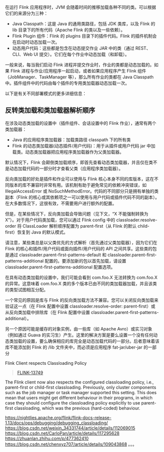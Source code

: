 在运行 Flink 应用程序时，JVM 会随着时间的推移加载各种不同的类。可以根据它们的来源分为三种：
- Java Classpath：这是 Java 的通用类路径，包括 JDK 类库，以及 Flink 的 lib 目录下的所有代码（Apache Flink 的类以及一些依赖）。
- Flink Plugin 组件：Flink 的 plugins 目录下的插件代码。Flink 的插件机制会在启动时动态加载一次。
- 动态用户代码：这些都是包含在动态提交作业 JAR 中的类（通过 REST、CLI、Web UI 提交）。它们在每个作业中动态加载（和卸载）。

一般来说，每当我们启动 Flink 进程并提交作业时，作业的类都是动态加载的。如果 Flink 进程与作业/应用程序一起启动，或者如果应用程序产生 Flink 组件（JobManager、TaskManager 等），那么所有作业的类都在 Java Classpath 中。插件组件中的代码由每个插件的专用类加载器动态加载一次。

以下是有关不同部署模式的更多详细信息：

## 反转类加载和类加载器解析顺序

在涉及动态类加载的设置中（插件组件、会话设置中的 Flink 作业），通常有两个类加载器：
- Java 的应用程序类加载器：加载类路径 classpath 下的所有类
- Flink 的动态类加载器(动态插件/用户代码)：用于从插件或用户代码 jar 中加载类。动态类加载器把应用程序类加载器作为父类加载器。

默认情况下，Flink 会颠倒类加载顺序，即首先查看动态类加载器，并且仅在类不是动态加载代码的一部分时才查看父类（应用程序类加载器）。

反向类加载的好处是插件和作业可以使用与 Flink 核心本身不同的库版本，这在不同版本的库不兼容时非常有用。该机制有助于避免常见的依赖冲突错误，如 IllegalAccessError 或 NoSuchMethodError。代码的不同部分只是拥有单独的类副本（Flink 的核心或其依赖项之一可以使用与用户代码或插件代码不同的副本）。在大多数情况下，这很有效，不需要用户进行额外的配置。

但是，在某些情况下，反向类加载会导致问题（见下文，“X 不能强制转换为 X”）。对于用户代码类加载，您可以通过 Flink config 中的 classloader.resolve-order 将 ClassLoader 解析顺序配置为 parent-first（从 Flink 的默认 child-first）恢复到 Java 的默认模式。

请注意，某些类总是以父类优先的方式解析（首先通过父类加载器），因为它们在 Flink 的核心和插件/用户代码或面向插件/用户代码的 API 之间共享。这些类的包是通过 classloader.parent-first-patterns-default 和 classloader.parent-first-patterns-additional 配置的。要添加新的包以首先加载，请设置 classloader.parent-first-patterns-additional 配置选项。



在具有动态类加载的设置中，我们可能会看到 com.foo.X 无法转换为 com.foo.X 的异常。这意味着 com.foo.X 类的多个版本已由不同的类加载器加载，并且该类的类型试图相互分配。

一个常见的原因是库与 Flink 的反向类加载方法不兼容。您可以关闭反向类加载来验证这一点（在 Flink 配置中设置 classloader.resolve-order: parent-first）或从反向类加载中排除库（在 Flink 配置中设置 classloader.parent-first-patterns-additional）。

另一个原因可能是缓存的对象实例，由一些库（如 Apache Avro）或实习对象（例如通过 Guava 的实习生）产生。这里的解决方案是要么设置一个没有任何动态类加载的设置，要么确保相应的库完全是动态加载代码的一部分。后者意味着该库不能添加到 Flink 的 /lib 文件夹中，而必须是应用程序 fat-jar/uber-jar 的一部分





Flink Client respects Classloading Policy

> [FLINK-13749](https://issues.apache.org/jira/browse/FLINK-13749)

The Flink client now also respects the configured classloading policy, i.e., parent-first or child-first classloading. Previously, only cluster components such as the job manager or task manager supported this setting. This does mean that users might get different behaviour in their programs, in which case they should configure the classloading policy explicitly to use parent-first classloading, which was the previous (hard-coded) behaviour.


https://nightlies.apache.org/flink/flink-docs-release-1.13/docs/ops/debugging/debugging_classloading/
https://blog.csdn.net/weixin_34331744/article/details/112069015
https://blog.csdn.net/CarloPan/article/details/117295628
https://zhuanlan.zhihu.com/p/477362410
https://blog.csdn.net/chenxyz707/article/details/109043868
。。。
